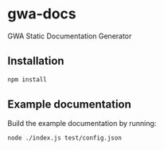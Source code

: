 # gwa-docs

GWA Static Documentation Generator

## Installation

```bash
npm install
```

## Example documentation

Build the example documentation by running:

```bash
node ./index.js test/config.json
```
